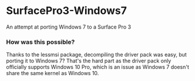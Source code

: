 # SurfacePro3-Windows7
An attempt at porting Windows 7 to a Surface Pro 3
### How was this possible?
Thanks to the lessmsi package, decompiling the driver pack was easy, but porting it to Windows 7? That's the hard part as the driver pack only officially supports Windows 10 Pro, which is an issue as Windows 7 doesn't share the same kernel as Windows 10.  
